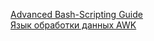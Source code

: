 [Advanced Bash-Scripting Guide](https://www.opennet.ru/docs/RUS/bash_scripting_guide/)  
[Язык обработки данных AWK](https://www.opennet.ru/docs/RUS/awk/)  

